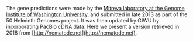 [//]: # (Created by ./bin/manage_files.pl from ./species/Ancylostoma_ceylanicum/PRJNA72583/Ancylostoma_ceylanicum_PRJNA72583.annotation.html on Thu Jun 11 13:43:15 2020)
The gene predictions were made by the [Mitreva laboratory at the Genome Institute of Washington University](http://genome.wustl.edu/people/groups/detail/mitreva-lab/), and submitted in late 2013 as part of the 50 Helminth Genomes project. It was then updated by GIWU by incorporating PacBio cDNA data. Here we present a version retrieved in 2018 from [http://nematode.net](http://nematode.net).
